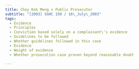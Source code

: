 ```yaml
---
title: Choy Kok Meng v Public Prosecutor
subtitle: "[2003] SGHC 150 / 16\_July\_2003"
tags:
  - Evidence
  - Principles
  - Conviction based solely on a complainant\'s evidence
  - Guidelines to be followed
  - Whether guidelines followed in this case
  - Evidence
  - Weight of evidence
  - Whether prosecution case proven beyond reasonable doubt

---
```


